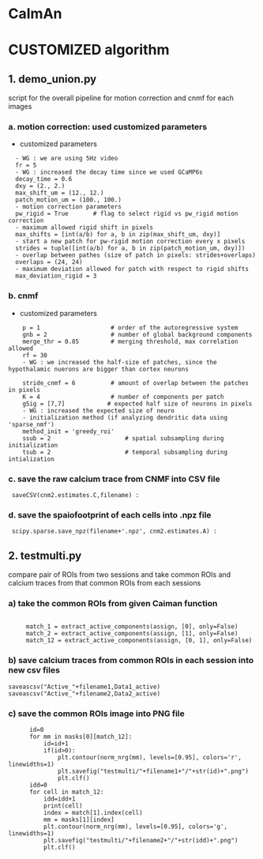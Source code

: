 CaImAn
======

# CUSTOMIZED algorithm
## 1. demo_union.py
script for the overall pipeline for motion correction and cnmf for each images
  ### a. motion correction: used customized parameters 
  - customized parameters
  ```
    - WG : we are using 5Hz video 
    fr = 5            
    - WG : increased the decay time since we used GCaMP6s
    decay_time = 0.6   
    dxy = (2., 2.)      
    max_shift_um = (12., 12.)      
    patch_motion_um = (100., 100.) 
    - motion correction parameters
    pw_rigid = True       # flag to select rigid vs pw_rigid motion correction
    - maximum allowed rigid shift in pixels
    max_shifts = [int(a/b) for a, b in zip(max_shift_um, dxy)]
    - start a new patch for pw-rigid motion correction every x pixels
    strides = tuple([int(a/b) for a, b in zip(patch_motion_um, dxy)])
    - overlap between pathes (size of patch in pixels: strides+overlaps)
    overlaps = (24, 24)
    - maximum deviation allowed for patch with respect to rigid shifts
    max_deviation_rigid = 3
  ```
    
  ### b. cnmf
  - customized parameters
  ```
      p = 1                    # order of the autoregressive system
      gnb = 2                  # number of global background components
      merge_thr = 0.85         # merging threshold, max correlation allowed
      rf = 30
      - WG : we increased the half-size of patches, since the hypothalamic nuerons are bigger than cortex neurons
      
      stride_cnmf = 6          # amount of overlap between the patches in pixels
      K = 4                    # number of components per patch
      gSig = [7,7]            # expected half size of neurons in pixels
      - WG : increased the expected size of neuro
      - initialization method (if analyzing dendritic data using 'sparse_nmf')
      method_init = 'greedy_roi'
      ssub = 2                     # spatial subsampling during initialization
      tsub = 2                     # temporal subsampling during intialization
   ```
   ### c. save the raw calcium trace from CNMF into CSV file
 ```
  saveCSV(cnm2.estimates.C,filename) : 
  ```
  
   ### d.  save the spaiofootprint of each cells into .npz file
   ``` 
    scipy.sparse.save_npz(filename+'.npz', cnm2.estimates.A) :
   ```


## 2. testmulti.py
compare pair of ROIs from two sessions and take common ROIs and calcium traces from that common ROIs from each sessions
  ### a) take the common ROIs from given Caiman function
 ```

      match_1 = extract_active_components(assign, [0], only=False)
      match_2 = extract_active_components(assign, [1], only=False)
      match_12 = extract_active_components(assign, [0, 1], only=False)
  ```


  ### b) save calcium traces from common ROIs in each session into new csv files
  
    saveascsv("Active_"+filename1,Data1_active)
    saveascsv("Active_"+filename2,Data2_active)

  ### c) save the common ROIs image into PNG file
```
      id=0
      for mm in masks[0][match_12]:
          id=id+1
          if(id>0):
              plt.contour(norm_nrg(mm), levels=[0.95], colors='r', linewidths=1)
              plt.savefig("testmulti/"+filename1+"/"+str(id)+".png")
              plt.clf()
      idd=0
      for cell in match_12:
          idd=idd+1
          print(cell)
          index = match[1].index(cell)
          mm = masks[1][index]
          plt.contour(norm_nrg(mm), levels=[0.95], colors='g', linewidths=1)
          plt.savefig("testmulti/"+filename2+"/"+str(idd)+".png")
          plt.clf()
```




